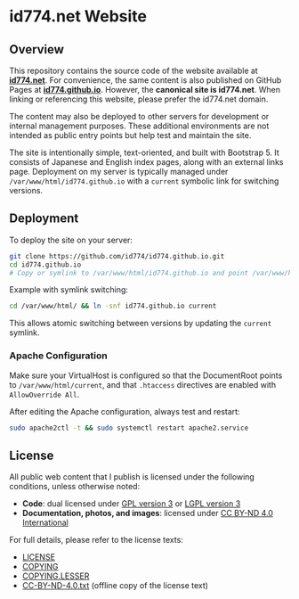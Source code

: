 # id774.net Website

## Overview

This repository contains the source code of the website available at **[id774.net](https://id774.net)**.
For convenience, the same content is also published on GitHub Pages at **[id774.github.io](https://id774.github.io/)**.
However, the **canonical site is id774.net**. When linking or referencing this website, please prefer the id774.net domain.

The content may also be deployed to other servers for development or internal management purposes.
These additional environments are not intended as public entry points but help test and maintain the site.

The site is intentionally simple, text-oriented, and built with Bootstrap 5.
It consists of Japanese and English index pages, along with an external links page.
Deployment on my server is typically managed under `/var/www/html/id774.github.io` with a `current` symbolic link for switching versions.

## Deployment

To deploy the site on your server:

```sh
git clone https://github.com/id774/id774.github.io.git
cd id774.github.io
# Copy or symlink to /var/www/html/id774.github.io and point /var/www/html/current to it
```

Example with symlink switching:

```sh
cd /var/www/html/ && ln -snf id774.github.io current
```

This allows atomic switching between versions by updating the `current` symlink.

### Apache Configuration

Make sure your VirtualHost is configured so that the DocumentRoot points to `/var/www/html/current`,
and that `.htaccess` directives are enabled with `AllowOverride All`.

After editing the Apache configuration, always test and restart:

```sh
sudo apache2ctl -t && sudo systemctl restart apache2.service
```

## License

All public web content that I publish is licensed under the following conditions, unless otherwise noted:

- **Code**: dual licensed under [GPL version 3](https://www.gnu.org/licenses/gpl-3.0.html) or [LGPL version 3](https://www.gnu.org/licenses/lgpl-3.0.html)
- **Documentation, photos, and images**: licensed under [CC BY-ND 4.0 International](https://creativecommons.org/licenses/by-nd/4.0/)

For full details, please refer to the license texts:

- [LICENSE](doc/LICENSE)
- [COPYING](doc/COPYING)
- [COPYING.LESSER](doc/COPYING.LESSER)
- [CC-BY-ND-4.0.txt](doc/CC-BY-ND-4.0.txt) (offline copy of the license text)
